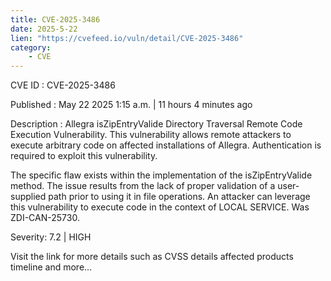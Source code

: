 ```yaml
---
title: CVE-2025-3486
date: 2025-5-22
lien: "https://cvefeed.io/vuln/detail/CVE-2025-3486"
category:
    - CVE
---
```


CVE ID : CVE-2025-3486

Published :  May 22
2025
1:15 a.m. | 11 hours
4 minutes ago

Description : Allegra isZipEntryValide Directory Traversal Remote Code Execution Vulnerability. This vulnerability allows remote attackers to execute arbitrary code on affected installations of Allegra. Authentication is required to exploit this vulnerability.

The specific flaw exists within the implementation of the isZipEntryValide method. The issue results from the lack of proper validation of a user-supplied path prior to using it in file operations. An attacker can leverage this vulnerability to execute code in the context of LOCAL SERVICE. Was ZDI-CAN-25730.

Severity: 7.2 | HIGH

Visit the link for more details
such as CVSS details
affected products
timeline
and more...
